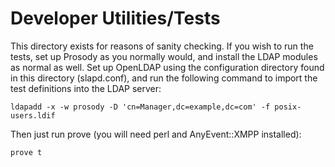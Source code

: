 Developer Utilities/Tests
=========================

This directory exists for reasons of sanity checking.  If you wish
to run the tests, set up Prosody as you normally would, and install the LDAP
modules as normal as well.  Set up OpenLDAP using the configuration directory
found in this directory (slapd.conf), and run the following command to import
the test definitions into the LDAP server:

    ldapadd -x -w prosody -D 'cn=Manager,dc=example,dc=com' -f posix-users.ldif

Then just run prove (you will need perl and AnyEvent::XMPP installed):

    prove t
